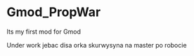 # Gmod_PropWar
Its my first mod for Gmod

Under work
jebac disa orka skurwysyna na master po robocie

